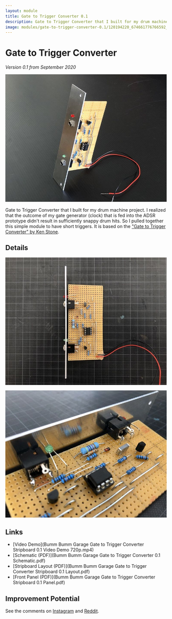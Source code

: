 ```yaml
---
layout: module
title: Gate to Trigger Converter 0.1
description: Gate to Trigger Converter that I built for my drum machine project.
image: modules/gate-to-trigger-converter-0.1/120194220_674661776766592_1671963204764866363_n.jpg
---
```


# Gate to Trigger Converter

*Version 0.1 from September 2020*

![](120194220_674661776766592_1671963204764866363_n.jpg)

Gate to Trigger Converter that I built for my drum machine project. I realized that the outcome of my gate generator (clock) that is fed into the ADSR prototype didn't result in sufficiently snappy drum hits. So I pulled together this simple module to have short triggers. It is based on the ["Gate to Trigger Converter" by Ken Stone](https://www.elby-designs.com/webtek/cgs/cgs24/cgs24_gatetotrigger.html).

## Details

![](120218596_614608842751225_1282885422511594174_n.jpg)

![](120203687_777301726423458_8880101912530278949_n.jpg)

## Links

* [Video Demo](Bumm Bumm Garage Gate to Trigger Converter Stripboard 0.1 Video Demo 720p.mp4)
* [Schematic (PDF)](Bumm Bumm Garage Gate to Trigger Converter 0.1 Schematic.pdf)
* [Stripboard Layout (PDF)](Bumm Bumm Garage Gate to Trigger Converter Stripboard 0.1 Layout.pdf)
* [Front Panel (PDF)](Bumm Bumm Garage Gate to Trigger Converter Stripboard 0.1 Panel.pdf)

## Improvement Potential

See the comments on [Instagram](https://www.instagram.com/p/CFrUifjhRo_/) and [Reddit](https://www.reddit.com/r/synthdiy/comments/j19mxy/gate_to_trigger_converter/).